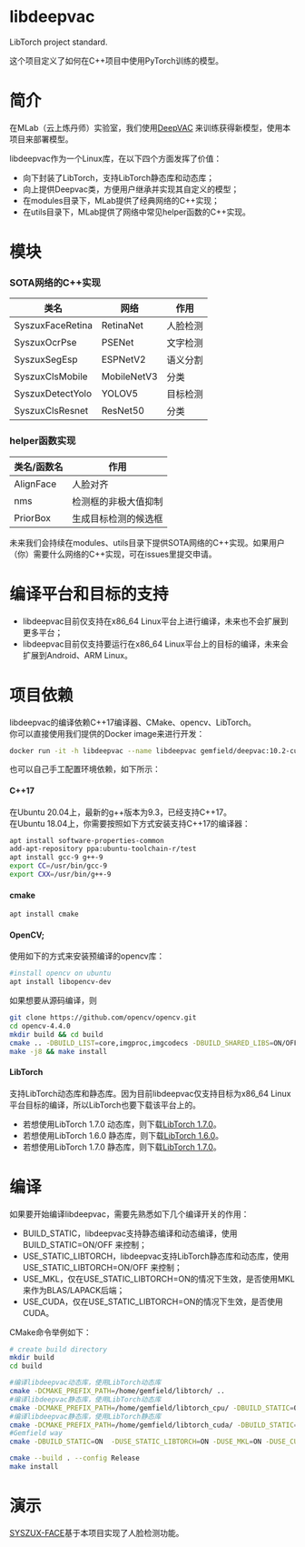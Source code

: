# libdeepvac
LibTorch project standard.  

这个项目定义了如何在C++项目中使用PyTorch训练的模型。

# 简介

在MLab（云上炼丹师）实验室，我们使用[DeepVAC](https://github.com/DeepVAC/deepvac) 来训练获得新模型，使用本项目来部署模型。

libdeepvac作为一个Linux库，在以下四个方面发挥了价值：
- 向下封装了LibTorch，支持LibTorch静态库和动态库；
- 向上提供Deepvac类，方便用户继承并实现其自定义的模型；
- 在modules目录下，MLab提供了经典网络的C++实现；
- 在utils目录下，MLab提供了网络中常见helper函数的C++实现。

# 模块
### SOTA网络的C++实现
|类名 | 网络 | 作用 |
|-----|------|------|
|SyszuxFaceRetina| RetinaNet | 人脸检测|
|SyszuxOcrPse | PSENet | 文字检测 |
|SyszuxSegEsp | ESPNetV2 | 语义分割 |
|SyszuxClsMobile | MobileNetV3 | 分类 |
|SyszuxDetectYolo | YOLOV5 | 目标检测 |
|SyszuxClsResnet | ResNet50 | 分类 |

### helper函数实现
|类名/函数名 | 作用 |
|-----|------|
|AlignFace|人脸对齐|
|nms | 检测框的非极大值抑制|
|PriorBox| 生成目标检测的候选框 |


未来我们会持续在modules、utils目录下提供SOTA网络的C++实现。如果用户（你）需要什么网络的C++实现，可在issues里提交申请。

# 编译平台和目标的支持
- libdeepvac目前仅支持在x86_64 Linux平台上进行编译，未来也不会扩展到更多平台；
- libdeepvac目前仅支持要运行在x86_64 Linux平台上的目标的编译，未来会扩展到Android、ARM Linux。

# 项目依赖
libdeepvac的编译依赖C++17编译器、CMake、opencv、LibTorch。  
你可以直接使用我们提供的Docker image来进行开发：
```bash
docker run -it -h libdeepvac --name libdeepvac gemfield/deepvac:10.2-cudnn7-devel-ubuntu18.04 bash
```
也可以自己手工配置环境依赖，如下所示：

#### C++17
在Ubuntu 20.04上，最新的g++版本为9.3，已经支持C++17。  
在Ubuntu 18.04上，你需要按照如下方式安装支持C++17的编译器：
```bash
apt install software-properties-common
add-apt-repository ppa:ubuntu-toolchain-r/test
apt install gcc-9 g++-9
export CC=/usr/bin/gcc-9
export CXX=/usr/bin/g++-9
```

#### cmake
```bash
apt install cmake
```
  
#### OpenCV;
使用如下的方式来安装预编译的opencv库：
```bash
#install opencv on ubuntu
apt install libopencv-dev
```
如果想要从源码编译，则
```bash
git clone https://github.com/opencv/opencv.git
cd opencv-4.4.0
mkdir build && cd build
cmake .. -DBUILD_LIST=core,imgproc,imgcodecs -DBUILD_SHARED_LIBS=ON/OFF
make -j8 && make install
```

#### LibTorch
支持LibTorch动态库和静态库。因为目前libdeepvac仅支持目标为x86_64 Linux平台目标的编译，所以LibTorch也要下载该平台上的。
- 若想使用LibTorch 1.7.0 动态库，则下载[LibTorch 1.7.0](https://download.pytorch.org/libtorch/cu102/libtorch-cxx11-abi-shared-with-deps-1.7.0.zip)。  
- 若想使用LibTorch 1.6.0 静态库，则下载[LibTorch 1.6.0](https://github.com/CivilNet/libtorch/releases/download/v1.7.0/libtorch_cuda_1.6.0.tar.gz)。
- 若想使用LibTorch 1.7.0 静态库，则下载[LibTorch 1.7.0](https://github.com/CivilNet/libtorch/releases/download/v1.7.0/libtorch_cuda_1.7.0.tar.gz)。


# 编译
如果要开始编译libdeepvac，需要先熟悉如下几个编译开关的作用：
- BUILD_STATIC，libdeepvac支持静态编译和动态编译，使用BUILD_STATIC=ON/OFF 来控制；  
- USE_STATIC_LIBTORCH，libdeepvac支持LibTorch静态库和动态库，使用USE_STATIC_LIBTORCH=ON/OFF 来控制；
- USE_MKL，仅在USE_STATIC_LIBTORCH=ON的情况下生效，是否使用MKL来作为BLAS/LAPACK后端；
- USE_CUDA，仅在USE_STATIC_LIBTORCH=ON的情况下生效，是否使用CUDA。

CMake命令举例如下：

```bash
# create build directory
mkdir build
cd build

#编译libdeepvac动态库，使用LibTorch动态库
cmake -DCMAKE_PREFIX_PATH=/home/gemfield/libtorch/ ..
#编译libdeepvac静态库，使用LibTorch动态库
cmake -DCMAKE_PREFIX_PATH=/home/gemfield/libtorch_cpu/ -DBUILD_STATIC=ON ..
#编译libdeepvac静态库，使用LibTorch静态库
cmake -DCMAKE_PREFIX_PATH=/home/gemfield/libtorch_cuda/ -DBUILD_STATIC=ON -DUSE_STATIC_LIBTORCH=ON -DUSE_MKL=ON -DUSE_CUDA=ON ..
#Gemfield way
cmake -DBUILD_STATIC=ON  -DUSE_STATIC_LIBTORCH=ON -DUSE_MKL=ON -DUSE_CUDA=ON -DCMAKE_BUILD_TYPE=Release -DCMAKE_PREFIX_PATH="/gemfield/libtorch_cuda;/gemfield/opencv4deepvac/" -DCMAKE_INSTALL_PREFIX=../install .. 

cmake --build . --config Release
make install
```

# 演示
[SYSZUX-FACE](https://github.com/CivilNet/SYSZUX-FACE)基于本项目实现了人脸检测功能。

